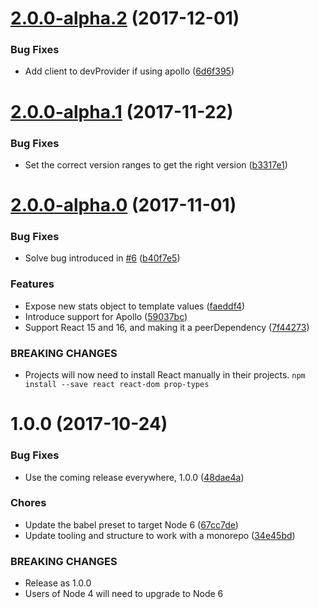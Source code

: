 <a name="2.0.0-alpha.2"></a>
# [2.0.0-alpha.2](https://github.com/rocjs/roc-extensions/tree/master/packages/roc-package-web-app-react/compare/v1.0.0...v2.0.0-alpha.2) (2017-12-01)


### Bug Fixes

* Add client to devProvider if using apollo ([6d6f395](https://github.com/rocjs/roc-extensions/tree/master/packages/roc-package-web-app-react/commit/6d6f395))



<a name="2.0.0-alpha.1"></a>
# [2.0.0-alpha.1](https://github.com/rocjs/roc-extensions/tree/master/packages/roc-package-web-app-react/compare/v1.0.0...v2.0.0-alpha.1) (2017-11-22)


### Bug Fixes

* Set the correct version ranges to get the right version ([b3317e1](https://github.com/rocjs/roc-extensions/tree/master/packages/roc-package-web-app-react/commit/b3317e1))



<a name="2.0.0-alpha.0"></a>
# [2.0.0-alpha.0](https://github.com/rocjs/roc-extensions/tree/master/packages/roc-package-web-app-react/compare/v1.0.0...v2.0.0-alpha.0) (2017-11-01)


### Bug Fixes

* Solve bug introduced in [#6](https://github.com/rocjs/roc-extensions/tree/master/packages/roc-package-web-app-react/issues/6) ([b40f7e5](https://github.com/rocjs/roc-extensions/tree/master/packages/roc-package-web-app-react/commit/b40f7e5))


### Features

* Expose new stats object to template values ([faeddf4](https://github.com/rocjs/roc-extensions/tree/master/packages/roc-package-web-app-react/commit/faeddf4))
* Introduce support for Apollo ([59037bc](https://github.com/rocjs/roc-extensions/tree/master/packages/roc-package-web-app-react/commit/59037bc))
* Support React 15 and 16, and making it a peerDependency ([7f44273](https://github.com/rocjs/roc-extensions/tree/master/packages/roc-package-web-app-react/commit/7f44273))


### BREAKING CHANGES

* Projects will now need to install React manually in their projects. `npm install --save react react-dom prop-types`



<a name="1.0.0"></a>
# 1.0.0 (2017-10-24)


### Bug Fixes

* Use the coming release everywhere, 1.0.0 ([48dae4a](https://github.com/rocjs/roc-extensions/tree/master/packages/roc-package-web-app-react/commit/48dae4a))


### Chores

* Update the babel preset to target Node 6 ([67cc7de](https://github.com/rocjs/roc-extensions/tree/master/packages/roc-package-web-app-react/commit/67cc7de))
* Update tooling and structure to work with a monorepo ([34e45bd](https://github.com/rocjs/roc-extensions/tree/master/packages/roc-package-web-app-react/commit/34e45bd))


### BREAKING CHANGES

* Release as 1.0.0
* Users of Node 4 will need to upgrade to Node 6



